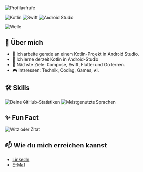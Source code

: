 # 


![Profilaufrufe](https://komarev.com/ghpvc/?username=mohamedremo&color=blue)

![Kotlin](https://img.shields.io/badge/-Kotlin-0095D5?style=for-the-badge&logo=kotlin&logoColor=white)
![Swift](https://img.shields.io/badge/-Swift-FA7343?style=for-the-badge&logo=swift&logoColor=white)
![Android Studio](https://img.shields.io/badge/-Android_Studio-3DDC84?style=for-the-badge&logo=android-studio&logoColor=white)

![Welle](https://capsule-render.vercel.app/api?type=waving&color=gradient&height=100&section=header&text=Hi+there+👋&fontSize=40&fontAlignY=40&animation=fadeIn)



## 🌟 Über mich

- 🔭 Ich arbeite gerade an einem Kotlin-Projekt in Android Studio.
- 🌱 Ich lerne derzeit Kotlin in Android-Studio
- 🚀 Nächste Ziele: Compose, Swift, Flutter und Go lernen.
- 🎮 Interessen: Technik, Coding, Games, AI.

## 🛠️ Skills
![Deine GitHub-Statistiken](https://github-readme-stats.vercel.app/api?username=mohamedremo&show_icons=true&theme=radical)
![Meistgenutzte Sprachen](https://github-readme-stats.vercel.app/api/top-langs/?username=mohamedremo&layout=compact&theme=radical)



## ✨ Fun Fact
![Witz oder Zitat](https://readme-jokes.vercel.app/api)

## 📫 Wie du mich erreichen kannst

- [LinkedIn](https://www.linkedin.com/in/mohamed-remo-08835b2bb)
- [E-Mail](mailto:mohamed.remo@outlook.de)
